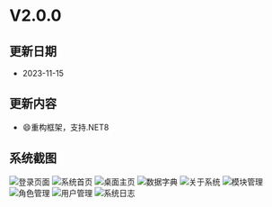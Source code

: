 # V2.0.0

## 更新日期

- 2023-11-15

## 更新内容

- 😄重构框架，支持.NET8

## 系统截图

![登录页面](https://foruda.gitee.com/images/1688121567850878119/aeb0ba7c_14334.png "屏幕截图")
![系统首页](https://foruda.gitee.com/images/1688121652832203993/393e14ff_14334.png "屏幕截图")
![桌面主页](https://foruda.gitee.com/images/1688095584616599752/95a18c01_14334.png "屏幕截图")
![数据字典](https://foruda.gitee.com/images/1688121245593898303/e45b1e89_14334.png "屏幕截图")
![关于系统](https://foruda.gitee.com/images/1688121313448887148/ee79121b_14334.png "屏幕截图")
![模块管理](https://foruda.gitee.com/images/1688121372620870803/ca564f91_14334.png "屏幕截图")
![角色管理](https://foruda.gitee.com/images/1688121430233035965/c6e8df7f_14334.png "屏幕截图")
![用户管理](https://foruda.gitee.com/images/1688121486294777387/218d0eb9_14334.png "屏幕截图")
![系统日志](https://foruda.gitee.com/images/1688121524781415308/4e15ee1d_14334.png "屏幕截图")